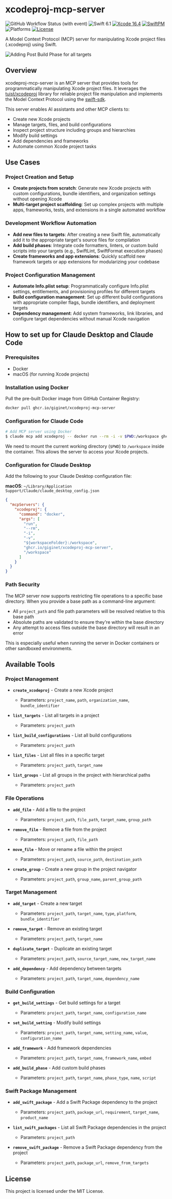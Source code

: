 # xcodeproj-mcp-server

![GitHub Workflow Status (with event)](https://img.shields.io/github/actions/workflow/status/giginet/xcodeproj-mcp-server/tests.yml?style=flat-square&logo=github)
![Swift 6.1](https://img.shields.io/badge/Swift-6.1-FA7343?logo=swift&style=flat-square)
[![Xcode 16.4](https://img.shields.io/badge/Xcode-16.4-16C5032a?style=flat-square&logo=xcode&link=https%3A%2F%2Fdeveloper.apple.com%2Fxcode%2F)](https://developer.apple.com/xcode/)
[![SwiftPM](https://img.shields.io/badge/SwiftPM-compatible-green?logo=swift&style=flat-square)](https://swift.org/package-manager/) 
![Platforms](https://img.shields.io/badge/Platform-macOS-lightgray?logo=apple&style=flat-square)
[![License](https://img.shields.io/badge/License-MIT-darkgray?style=flat-square)
](https://github.com/giginet/xcodeproj-mcp-server/blob/main/LICENSE.md)

A Model Context Protocol (MCP) server for manipulating Xcode project files (.xcodeproj) using Swift.

![Adding Post Build Phase for all targets](Documentation/demo.png)

## Overview

xcodeproj-mcp-server is an MCP server that provides tools for programmatically manipulating Xcode project files. It leverages the [tuist/xcodeproj](https://github.com/tuist/xcodeproj) library for reliable project file manipulation and implements the Model Context Protocol using the [swift-sdk](https://github.com/modelcontextprotocol/swift-sdk).

This server enables AI assistants and other MCP clients to:
- Create new Xcode projects
- Manage targets, files, and build configurations
- Inspect project structure including groups and hierarchies
- Modify build settings
- Add dependencies and frameworks
- Automate common Xcode project tasks

## Use Cases

### Project Creation and Setup
- **Create projects from scratch**: Generate new Xcode projects with custom configurations, bundle identifiers, and organization settings without opening Xcode
- **Multi-target project scaffolding**: Set up complex projects with multiple apps, frameworks, tests, and extensions in a single automated workflow

### Development Workflow Automation
- **Add new files to targets**: After creating a new Swift file, automatically add it to the appropriate target's source files for compilation
- **Add build phases**: Integrate code formatters, linters, or custom build scripts into your targets (e.g., SwiftLint, SwiftFormat execution phases)
- **Create frameworks and app extensions**: Quickly scaffold new framework targets or app extensions for modularizing your codebase

### Project Configuration Management
- **Automate Info.plist setup**: Programmatically configure Info.plist settings, entitlements, and provisioning profiles for different targets
- **Build configuration management**: Set up different build configurations with appropriate compiler flags, bundle identifiers, and deployment targets
- **Dependency management**: Add system frameworks, link libraries, and configure target dependencies without manual Xcode navigation

## How to set up for Claude Desktop and Claude Code

### Prerequisites

- Docker
- macOS (for running Xcode projects)

### Installation using Docker

Pull the pre-built Docker image from GitHub Container Registry:

```bash
docker pull ghcr.io/giginet/xcodeproj-mcp-server
```

### Configuration for Claude Code

```bash
# Add MCP server using Docker
$ claude mcp add xcodeproj -- docker run --rm -i -v $PWD:/workspace ghcr.io/giginet/xcodeproj-mcp-server /workspace
```

We need to mount the current working directory (`$PWD`) to `/workspace` inside the container. This allows the server to access your Xcode projects.

### Configuration for Claude Desktop

Add the following to your Claude Desktop configuration file:

**macOS**: `~/Library/Application Support/Claude/claude_desktop_config.json`

```json
{
  "mcpServers": {
    "xcodeproj": {
      "command": "docker",
      "args": [
        "run",
        "--rm",
        "-i",
        "-v",
        "${workspaceFolder}:/workspace",
        "ghcr.io/giginet/xcodeproj-mcp-server",
        "/workspace"
      ]
    }
  }
}
```

### Path Security

The MCP server now supports restricting file operations to a specific base directory. When you provide a base path as a command-line argument:

- All `project_path` and file path parameters will be resolved relative to this base path
- Absolute paths are validated to ensure they're within the base directory
- Any attempt to access files outside the base directory will result in an error

This is especially useful when running the server in Docker containers or other sandboxed environments.

## Available Tools

### Project Management

- **`create_xcodeproj`** - Create a new Xcode project
  - Parameters: `project_name`, `path`, `organization_name`, `bundle_identifier`

- **`list_targets`** - List all targets in a project
  - Parameters: `project_path`

- **`list_build_configurations`** - List all build configurations
  - Parameters: `project_path`

- **`list_files`** - List all files in a specific target
  - Parameters: `project_path`, `target_name`

- **`list_groups`** - List all groups in the project with hierarchical paths
  - Parameters: `project_path`

### File Operations

- **`add_file`** - Add a file to the project
  - Parameters: `project_path`, `file_path`, `target_name`, `group_path`

- **`remove_file`** - Remove a file from the project
  - Parameters: `project_path`, `file_path`

- **`move_file`** - Move or rename a file within the project
  - Parameters: `project_path`, `source_path`, `destination_path`

- **`create_group`** - Create a new group in the project navigator
  - Parameters: `project_path`, `group_name`, `parent_group_path`

### Target Management

- **`add_target`** - Create a new target
  - Parameters: `project_path`, `target_name`, `type`, `platform`, `bundle_identifier`

- **`remove_target`** - Remove an existing target
  - Parameters: `project_path`, `target_name`

- **`duplicate_target`** - Duplicate an existing target
  - Parameters: `project_path`, `source_target_name`, `new_target_name`

- **`add_dependency`** - Add dependency between targets
  - Parameters: `project_path`, `target_name`, `dependency_name`

### Build Configuration

- **`get_build_settings`** - Get build settings for a target
  - Parameters: `project_path`, `target_name`, `configuration_name`

- **`set_build_setting`** - Modify build settings
  - Parameters: `project_path`, `target_name`, `setting_name`, `value`, `configuration_name`

- **`add_framework`** - Add framework dependencies
  - Parameters: `project_path`, `target_name`, `framework_name`, `embed`

- **`add_build_phase`** - Add custom build phases
  - Parameters: `project_path`, `target_name`, `phase_type`, `name`, `script`

### Swift Package Management

- **`add_swift_package`** - Add a Swift Package dependency to the project
  - Parameters: `project_path`, `package_url`, `requirement`, `target_name`, `product_name`

- **`list_swift_packages`** - List all Swift Package dependencies in the project
  - Parameters: `project_path`

- **`remove_swift_package`** - Remove a Swift Package dependency from the project
  - Parameters: `project_path`, `package_url`, `remove_from_targets`


## License

This project is licensed under the MIT License.

